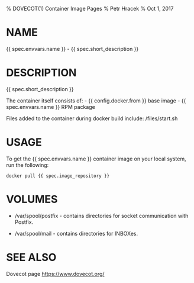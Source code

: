 % DOVECOT(1) Container Image Pages
% Petr Hracek
% Oct 1, 2017

# NAME
{{ spec.envvars.name }} - {{ spec.short_description }}

# DESCRIPTION
{{ spec.short_description }}

The container itself consists of:
    - {{ config.docker.from }} base image
    - {{ spec.envvars.name }} RPM package

Files added to the container during docker build include: /files/start.sh

# USAGE
To get the {{ spec.envvars.name }} container image on your local system, run the following:

    docker pull {{ spec.image_repository }}
    
# VOLUMES

* /var/spool/postfix - contains directories for socket communication with Postfix.

* /var/spool/mail - contains directories for INBOXes.

# SEE ALSO
Dovecot page
<https://www.dovecot.org/>
